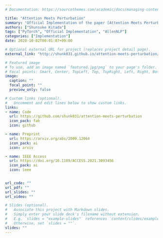 ```yaml
---
# Documentation: https://sourcethemes.com/academic/docs/managing-content/

title: "Attention Meets Perturbation"
summary: "Official Implementation of the paper [Attention Meets Perturbations: Robust and Interpretable Attention with Adversarial Training](https://arxiv.org/abs/2009.12064)"
authors: ["Shunsuke Kitada"]
tags: ["PyTorch", "Official Implementation", "AllenNLP"]
categories: ["Implementation"]
date: 2020-10-02T00:01:07+09:00

# Optional external URL for project (replaces project detail page).
external_link: "http://shunk031.github.io/attention-meets-perturbation/"

# Featured image
# To use, add an image named `featured.jpg/png` to your page's folder.
# Focal points: Smart, Center, TopLeft, Top, TopRight, Left, Right, BottomLeft, Bottom, BottomRight.
image:
  caption: ""
  focal_point: ""
  preview_only: false

# Custom links (optional).
#   Uncomment and edit lines below to show custom links.
links:
- name: Code
  url: https://github.com/shunk031/attention-meets-perturbation
  icon_pack: fab
  icon: github

- name: Preprint
  url: https://arxiv.org/abs/2009.12064
  icon_pack: ai
  icon: arxiv

- name: IEEE Access
  url: https://doi.org/10.1109/ACCESS.2021.3093456
  icon_pack: ai
  icon: ieee
  

url_code: ""
url_pdf: ""
url_slides: ""
url_video: ""

# Slides (optional).
#   Associate this project with Markdown slides.
#   Simply enter your slide deck's filename without extension.
#   E.g. `slides = "example-slides"` references `content/slides/example-slides.md`.
#   Otherwise, set `slides = ""`.
slides: ""
---
```

